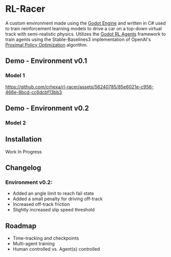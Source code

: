 # RL-Racer

A custom environment made using the [Godot Engine](https://github.com/godotengine/godot) and written in C# used to train reinforcement learning models to drive a car on a top-down virtual track with semi-realistic physics. Utilizes the [Godot RL Agents](https://github.com/edbeeching/godot_rl_agents) framework to train agents using the Stable-Baselines3 implementation of OpenAI's [Proximal Policy Optimization](https://openai.com/research/openai-baselines-ppo) algorithm.


## Demo - Environment v0.1
### Model 1


https://github.com/crhexa/rl-racer/assets/56240785/85e6021e-c956-466e-8bcd-cc6dcbf13bb3

## Demo - Environment v0.2
### Model 2




## Installation

Work In Progress


## Changelog
### Environment v0.2:
- Added an angle limit to reach fail state
- Added a small penalty for  driving off-track
- Increased off-track friction
- Slightly increased slip speed threshold

## Roadmap
- Time-tracking and checkpoints
- Multi-agent training
- Human controlled vs. Agent(s) controlled

